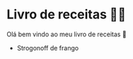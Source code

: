 # Livro de receitas :woman_cook:

Olá bem vindo ao meu livro de receitas :wave:

- Strogonoff de frango 
